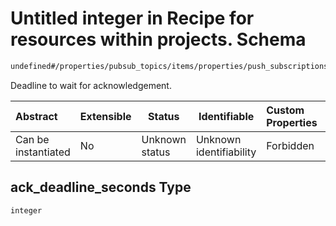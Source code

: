 # Untitled integer in Recipe for resources within projects. Schema

```txt
undefined#/properties/pubsub_topics/items/properties/push_subscriptions/items/properties/ack_deadline_seconds
```

Deadline to wait for acknowledgement.


| Abstract            | Extensible | Status         | Identifiable            | Custom Properties | Additional Properties | Access Restrictions | Defined In                                                                                                          |
| :------------------ | ---------- | -------------- | ----------------------- | :---------------- | --------------------- | ------------------- | ------------------------------------------------------------------------------------------------------------------- |
| Can be instantiated | No         | Unknown status | Unknown identifiability | Forbidden         | Allowed               | none                | [resources.schema.json\*](../../../../../../../../../../tmp/182028425/resources.schema.json "open original schema") |

## ack_deadline_seconds Type

`integer`
